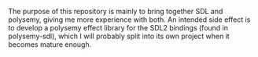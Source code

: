 The purpose of this repository is mainly to bring together SDL and polysemy, giving me more experience with both. An intended side effect is to develop a polysemy effect library for the SDL2 bindings (found in polysemy-sdl), which I will probably split into its own project when it becomes mature enough.
 
